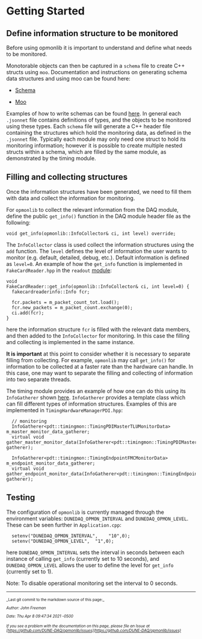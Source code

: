 # Getting Started

## Define information structure to be monitored 

Before using opmonlib it is important to understand and define what needs to be monitored.

Monotorable objects can then be captured in a `schema` file to create C++ structs using `moo`. Documentation and instructions on generating schema data structures and using moo can be found here:


* [Schema](https://brettviren.github.io/moo/dunedaq-appfwk-schema.html)

* [Moo](https://brettviren.github.io/moo/buildsys.html#intro)

Examples of how to write schemas can be found [here](https://github.com/DUNE-DAQ/timing/tree/feature/op_mon/schema/timing). In general each `.jsonnet` file contains definitions of types, and the objects to be monitored using these types. Each `schema` file will generate a C++ header file containing the structures which hold the monitoring data, as defined in the `.jsonnet` file. Typically each module may only need one struct to hold its monitoring information; however it is possible to create multiple nested structs within a schema, which are filled by the same module, as demonstrated by the timing module.

## Filling and collecting structures

Once the information structures have been generated, we need to fill them with data and collect the information for monitoring. 

For `opmonlib` to collect the relevant information from the DAQ module, define the public `get_info()` function in the DAQ module header file as the following:
```
void get_info(opmonlib::InfoCollector& ci, int level) override;
```
The `InfoCollector` class is used collect the information structures using the `add` function. The `level` defines the level of information the user wants to monitor (e.g. default, detailed, debug, etc.). Default information is defined as `level=0`. An example of how the `get_info` function is implemented in `FakeCardReader.hpp` in the `readout` [module](https://github.com/DUNE-DAQ/readout/blob/develop/plugins/FakeCardReader.cpp):
```
void
FakeCardReader::get_info(opmonlib::InfoCollector& ci, int level=0) {
  fakecardreaderinfo::Info fcr;

  fcr.packets = m_packet_count_tot.load();
  fcr.new_packets = m_packet_count.exchange(0);
  ci.add(fcr);
}
```
here the information structure `fcr` is filled with the relevant data members, and then added to the `InfoCollector` for monitoring. In this case the filling and collecting is implemented in the same instance.


**It is important** at this point to consider whether it is necessary to separate filling from collecting. For example, `opmonlib` may call `get_info()` for information to be collected at a faster rate than the hardware can handle. In this case, one may want to separate the filling and collecting of information into two separate threads. 

The timing module provides an example of how one can do this using its `InfoGatherer` shown [here](https://github.com/DUNE-DAQ/timing/blob/feature/op_mon/src/InfoGatherer.hpp). `InfoGatherer` provides a template class which can fill different types of information structures. Examples of this are implemented in `TimingHardwareManagerPDI.hpp`:
```
  // monitoring
  InfoGatherer<pdt::timingmon::TimingPDIMasterTLUMonitorData> m_master_monitor_data_gatherer;
  virtual void gather_master_monitor_data(InfoGatherer<pdt::timingmon::TimingPDIMasterTLUMonitorData>& gatherer);

  InfoGatherer<pdt::timingmon::TimingEndpointFMCMonitorData> m_endpoint_monitor_data_gatherer;
  virtual void gather_endpoint_monitor_data(InfoGatherer<pdt::timingmon::TimingEndpointFMCMonitorData>& gatherer);
```

## Testing

The configuration of `opmonlib` is currently managed through the environment variables: `DUNEDAQ_OPMON_INTERVAL` and `DUNEDAQ_OPMON_LEVEL`. These can be seen further in `Application.cpp`:
```
  setenv("DUNEDAQ_OPMON_INTERVAL",    "10",0);
  setenv("DUNEDAQ_OPMON_LEVEL",  "1",0);
```
here `DUNEDAQ_OPMON_INTERVAL` sets the interval in seconds between each instance of calling `get_info` (currently set to 10 seconds), and `DUNEDAQ_OPMON_LEVEL` allows the user to define the level for `get_info` (currently set to 1). 

Note: To disable operational monitoring set the interval to 0 seconds. 


-----

<font size="1">
_Last git commit to the markdown source of this page:_


_Author: John Freeman_

_Date: Thu Apr 8 09:47:34 2021 -0500_

_If you see a problem with the documentation on this page, please file an Issue at [https://github.com/DUNE-DAQ/opmonlib/issues](https://github.com/DUNE-DAQ/opmonlib/issues)_
</font>

